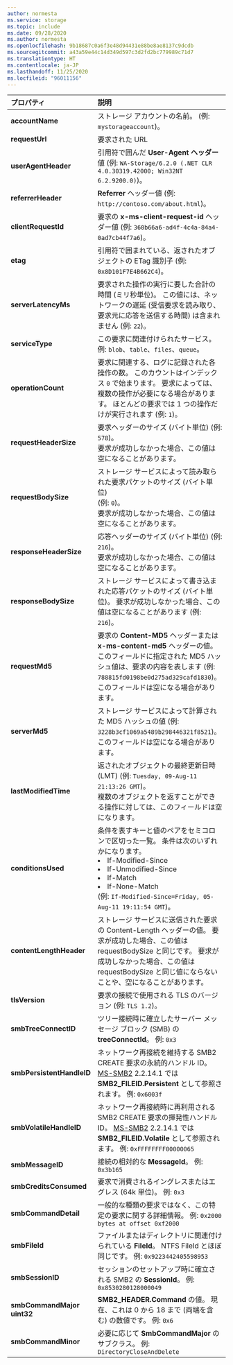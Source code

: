 ```yaml
---
author: normesta
ms.service: storage
ms.topic: include
ms.date: 09/28/2020
ms.author: normesta
ms.openlocfilehash: 9b18687c0a6f3e48d94431e88be8ae8137c9dcdb
ms.sourcegitcommit: a43a59e44c14d349d597c3d2fd2bc779989c71d7
ms.translationtype: HT
ms.contentlocale: ja-JP
ms.lasthandoff: 11/25/2020
ms.locfileid: "96011156"
---
```

| プロパティ | 説明 |
|:--- |:---|
|**accountName** | ストレージ アカウントの名前。 (例: `mystorageaccount`)。  |
|**requestUrl** | 要求された URL |
|**userAgentHeader** | 引用符で囲んだ **User-Agent ヘッダー** 値 (例: `WA-Storage/6.2.0 (.NET CLR 4.0.30319.42000; Win32NT 6.2.9200.0)`)。|
|**referrerHeader** | **Referrer** ヘッダー値 (例: `http://contoso.com/about.html`)。|
|**clientRequestId** | 要求の **x-ms-client-request-id** ヘッダー値 (例: `360b66a6-ad4f-4c4a-84a4-0ad7cb44f7a6`)。 |
|**etag** | 引用符で囲まれている、返されたオブジェクトの ETag 識別子 (例: `0x8D101F7E4B662C4`)。  |
|**serverLatencyMs** | 要求された操作の実行に要した合計の時間 (ミリ秒単位)。 この値には、ネットワークの遅延 (受信要求を読み取り、要求元に応答を送信する時間) は含まれません (例: `22`)。 |
|**serviceType** | この要求に関連付けられたサービス。 例: `blob`、`table`、`files`、`queue`。 |
|**operationCount** | 要求に関連する、ログに記録された各操作の数。 このカウントはインデックス `0` で始まります。 要求によっては、複数の操作が必要になる場合があります。 ほとんどの要求では 1 つの操作だけが実行されます (例: `1`)。 |
|**requestHeaderSize** | 要求ヘッダーのサイズ (バイト単位) (例: `578`)。 <br>要求が成功しなかった場合、この値は空になることがあります。 |
|**requestBodySize** | ストレージ サービスによって読み取られた要求パケットのサイズ (バイト単位) <br> (例: `0`)。 <br>要求が成功しなかった場合、この値は空になることがあります。  |
|**responseHeaderSize** | 応答ヘッダーのサイズ (バイト単位) (例: `216`)。 <br>要求が成功しなかった場合、この値は空になることがあります。  |
|**responseBodySize** | ストレージ サービスによって書き込まれた応答パケットのサイズ (バイト単位)。 要求が成功しなかった場合、この値は空になることがあります (例: `216`)。  |
|**requestMd5** | 要求の **Content-MD5** ヘッダーまたは **x-ms-content-md5** ヘッダーの値。 このフィールドに指定された MD5 ハッシュ値は、要求の内容を表します (例: `788815fd0198be0d275ad329cafd1830`)。 <br>このフィールドは空になる場合があります。  |
|**serverMd5** | ストレージ サービスによって計算された MD5 ハッシュの値 (例: `3228b3cf1069a5489b298446321f8521`)。 <br>このフィールドは空になる場合があります。  |
|**lastModifiedTime** | 返されたオブジェクトの最終更新日時 (LMT)  (例: `Tuesday, 09-Aug-11 21:13:26 GMT`)。 <br>複数のオブジェクトを返すことができる操作に対しては、このフィールドは空になります。 |
|**conditionsUsed** | 条件を表すキーと値のペアをセミコロンで区切った一覧。 条件は次のいずれかになります。 <li> If-Modified-Since <li> If-Unmodified-Since <li> If-Match <li> If-None-Match  <br> (例: `If-Modified-Since=Friday, 05-Aug-11 19:11:54 GMT`)。 |
|**contentLengthHeader** | ストレージ サービスに送信された要求の Content-Length ヘッダーの値。 要求が成功した場合、この値は requestBodySize と同じです。 要求が成功しなかった場合、この値は requestBodySize と同じ値にならないことや、空になることがあります。 |
|**tlsVersion** | 要求の接続で使用される TLS のバージョン (例: `TLS 1.2`)。 |
|**smbTreeConnectID** | ツリー接続時に確立したサーバー メッセージ ブロック (SMB) の **treeConnectId**。 例: `0x3` |
|**smbPersistentHandleID** | ネットワーク再接続を維持する SMB2 CREATE 要求の永続的ハンドル ID。  [MS-SMB2](/openspecs/windows_protocols/ms-smb2/f1d9b40d-e335-45fc-9d0b-199a31ede4c3) 2.2.14.1 では **SMB2_FILEID.Persistent** として参照されます。 例: `0x6003f` |
|**smbVolatileHandleID** | ネットワーク再接続時に再利用される SMB2 CREATE 要求の揮発性ハンドル ID。  [MS-SMB2](/openspecs/windows_protocols/ms-smb2/f1d9b40d-e335-45fc-9d0b-199a31ede4c3) 2.2.14.1 では **SMB2_FILEID.Volatile** として参照されます。 例: `0xFFFFFFFF00000065` |
|**smbMessageID** | 接続の相対的な **MessageId**。 例: `0x3b165` |
|**smbCreditsConsumed** | 要求で消費されるイングレスまたはエグレス (64k 単位)。 例: `0x3` |
|**smbCommandDetail** | 一般的な種類の要求ではなく、この特定の要求に関する詳細情報。 例: `0x2000 bytes at offset 0xf2000` |
|**smbFileId** | ファイルまたはディレクトリに関連付けられている **FileId**。  NTFS FileId とほぼ同じです。 例: `0x9223442405598953` |
|**smbSessionID** | セッションのセットアップ時に確立される SMB2 の **SessionId**。 例: `0x8530280128000049` |
|**smbCommandMajor  uint32** | **SMB2_HEADER.Command** の値。 現在、これは 0 から 18 まで (両端を含む) の数値です。 例: `0x6` |
|**smbCommandMinor** | 必要に応じて **SmbCommandMajor** のサブクラス。 例: `DirectoryCloseAndDelete` |